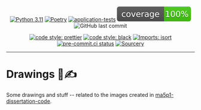 <div align="center">

[![Python 3.11](https://img.shields.io/badge/python-3.11-blue.svg)](https://www.python.org/downloads/release/python-3110/)
[![Poetry](https://img.shields.io/endpoint?url=https://python-poetry.org/badge/v0.json)](https://python-poetry.org/)
[![application-tests](https://github.com/Bilbottom/drawings/actions/workflows/application-tests.yaml/badge.svg)](https://github.com/Bilbottom/drawings/actions/workflows/application-tests.yaml)
[![coverage](coverage.svg)](https://github.com/dbrgn/coverage-badge)
![GitHub last commit](https://img.shields.io/github/last-commit/Bilbottom/drawings)

[![code style: prettier](https://img.shields.io/badge/code_style-prettier-ff69b4.svg?style=flat-square)](https://github.com/prettier/prettier)
[![code style: black](https://img.shields.io/badge/code%20style-black-000000.svg)](https://github.com/psf/black)
[![Imports: isort](https://img.shields.io/badge/%20imports-isort-%231674b1?style=flat&labelColor=ef8336)](https://pycqa.github.io/isort/)
[![pre-commit.ci status](https://results.pre-commit.ci/badge/github/Bilbottom/drawings/main.svg)](https://results.pre-commit.ci/latest/github/Bilbottom/drawings/main)
[![Sourcery](https://img.shields.io/badge/Sourcery-enabled-brightgreen)](https://sourcery.ai)

</div>

---

# Drawings 🎨✍️

Some drawings and stuff -- related to the images created in [ma5p1-dissertation-code](https://github.com/Bilbottom/ma5p1-dissertation-code).
